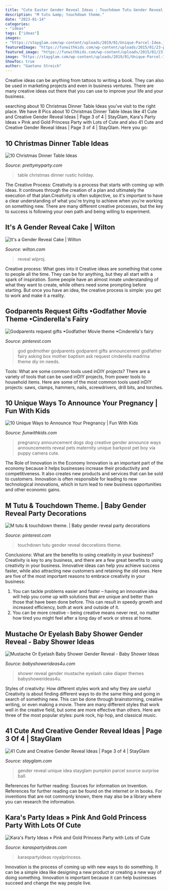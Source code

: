 ```yaml
---
title: "Cute Easter Gender Reveal Ideas : Touchdown Tutu Gender Reveal Decorations Theme"
description: "M tutu &amp; touchdown theme."
date: "2023-01-14"
categories:
- "ideas"
tags: ["ideas"]
images:
- "https://stayglam.com/wp-content/uploads/2019/01/Unique-Parcel-Idea.jpg"
featuredImage: "https://funwithkids.com/wp-content/uploads/2015/01/23-pregnancy-gender.jpg"
featured_image: "https://funwithkids.com/wp-content/uploads/2015/01/23-pregnancy-gender.jpg"
image: "https://stayglam.com/wp-content/uploads/2019/01/Unique-Parcel-Idea.jpg"
ShowToc: true
author: "Gaetano Streich"
---
```



Creative ideas can be anything from tattoos to writing a book. They can also be used in marketing projects and even in business ventures. There are many creative ideas out there that you can use to improve your life and your business.

	

		
searching about 10 Christmas Dinner Table Ideas you've visit to the right place. We have 8 Pics about 10 Christmas Dinner Table Ideas like 41 Cute and Creative Gender Reveal Ideas | Page 3 of 4 | StayGlam, Kara&#039;s Party Ideas » Pink and Gold Princess Party with Lots of Cute and also 41 Cute and Creative Gender Reveal Ideas | Page 3 of 4 | StayGlam. Here you go:
		
    
## 10 Christmas Dinner Table Ideas

<img loading=lazy src="http://www.prettymyparty.com/wp-content/uploads/2014/11/rustic-holiday-table.jpg" onerror="this.onerror=null;this.src='https://tse4.mm.bing.net/th?id=OIP.XeBN0ijR-wYViSa3eiliKgHaLH&amp;pid=15.1';" alt="10 Christmas Dinner Table Ideas">

_Source: prettymyparty.com_

>table christmas dinner rustic holiday. 

	

The Creative Process:
Creativity is a process that starts with coming up with ideas. It continues through the creation of a plan and ultimately the execution of that plan.Creativity is often subjective, so it's important to have a clear understanding of what you're trying to achieve when you're working on something new. There are many different creative processes, but the key to success is following your own path and being willing to experiment.

    
## It&#039;s A Gender Reveal Cake | Wilton

<img loading=lazy src="https://www.wilton.com/dw/image/v2/AAWA_PRD/on/demandware.static/-/Sites-wilton-project-master/default/dw75c36138/images/project/WLPROJ-9253/GeReCaHa_45527-3.jpg?sw=1440&amp;sh=750&amp;sm=fit" onerror="this.onerror=null;this.src='https://tse2.mm.bing.net/th?id=OIP.6EpZ9DNa3M5X1o_NYpy-5gHaHa&amp;pid=15.1';" alt="It&#039;s a Gender Reveal Cake | Wilton">

_Source: wilton.com_

>reveal wlproj. 

	

Creative process: What goes into it
Creative ideas are something that come to people all the time. They can be for anything, but they all start with a spark of inspiration. Some people have an almost innate understanding of what they want to create, while others need some prompting before starting. But once you have an idea, the creative process is simple: you get to work and make it a reality.

    
## Godparents Request Gifts •Godfather Movie Theme •Cinderella&#039;s Fairy

<img loading=lazy src="https://i.pinimg.com/736x/20/3b/89/203b89c672b54a952bd72084749cd04c.jpg" onerror="this.onerror=null;this.src='https://tse4.mm.bing.net/th?id=OIP.BGIt55tc9-tbzAFNV2ZiSQHaJ3&amp;pid=15.1';" alt="Godparents request gifts •Godfather Movie theme •Cinderella&#039;s fairy">

_Source: pinterest.com_

>god godmother godparents godparent gifts announcement godfather fairy asking box mother baptism ask request cinderella madrina theme diy im needs. 

	

Tools: What are some common tools used inDIY projects?
There are a variety of tools that can be used inDIY projects, from power tools to household items. Here are some of the most common tools used inDIY projects: saws, clamps, hammers, nails, screwdrivers, drill bits, and torches.

    
## 10 Unique Ways To Announce Your Pregnancy | Fun With Kids

<img loading=lazy src="https://funwithkids.com/wp-content/uploads/2015/01/23-pregnancy-gender.jpg" onerror="this.onerror=null;this.src='https://tse2.mm.bing.net/th?id=OIP.jLfedDBbsPw246KGVbxZ9gHaE7&amp;pid=15.1';" alt="10 Unique Ways to Announce Your Pregnancy | Fun With Kids">

_Source: funwithkids.com_

>pregnancy announcement dogs dog creative gender announce ways announcements reveal pets maternity unique barkpost pet boy via puppy camera cute. 

	

The Role of Innovation in the Economy
Innovation is an important part of the economy because it helps businesses increase their productivity and competitiveness. It also creates new products and services that can be sold to customers. Innovation is often responsible for leading to new technological innovations, which in turn lead to new business opportunities and other economic gains.

    
## M Tutu &amp; Touchdown Theme. | Baby Gender Reveal Party Decorations

<img loading=lazy src="https://i.pinimg.com/originals/14/f3/21/14f3216933be67c0332ec93823e9a602.jpg" onerror="this.onerror=null;this.src='https://tse3.mm.bing.net/th?id=OIP.3D0JbCIr5Ipq0P6QbWQk1wHaJ4&amp;pid=15.1';" alt="M tutu &amp; touchdown theme. | Baby gender reveal party decorations">

_Source: pinterest.com_

>touchdown tutu gender reveal decorations theme. 

	

Conclusions: What are the benefits to using creativity in your business?
Creativity is key to any business, and there are a few great benefits to using creativity in your business. Innovative ideas can help you achieve success faster, while also attracting new customers and retaining the old ones. Here are five of the most important reasons to embrace creativity in your business: 

1. You can tackle problems easier and faster – having an innovative idea will help you come up with solutions that are unique and better than those that have been done before. This can result in speedy growth and increased efficiency, both at work and outside of it. 
2. You can be more creative – being creative means never rest, no matter how tired you might feel after a long day of work or stress at home.

    
## Mustache Or Eyelash Baby Shower Gender Reveal - Baby Shower Ideas

<img loading=lazy src="https://babyshowerideas4u.com/wp-content/uploads/2017/09/Mustache-Or-Eyelash-Baby-Shower-Gender-Reveal-Diaper-Cake-600x906.jpg" onerror="this.onerror=null;this.src='https://tse1.mm.bing.net/th?id=OIP.geCe-eog-_arBW3JZApwDAHaLL&amp;pid=15.1';" alt="Mustache Or Eyelash Baby Shower Gender Reveal - Baby Shower Ideas">

_Source: babyshowerideas4u.com_

>shower reveal gender mustache eyelash cake diaper themes babyshowerideas4u. 

	

Styles of creativity: How different styles work and why they are useful
Creativity is about finding different ways to do the same thing and going in search of something new. This can be done through brainstorming, creative writing, or even making a movie. There are many different styles that work well in the creative field, but some are more effective than others. Here are three of the most popular styles: punk rock, hip hop, and classical music.

    
## 41 Cute And Creative Gender Reveal Ideas | Page 3 Of 4 | StayGlam

<img loading=lazy src="https://stayglam.com/wp-content/uploads/2019/01/Unique-Parcel-Idea.jpg" onerror="this.onerror=null;this.src='https://tse2.mm.bing.net/th?id=OIP.PSQWsJSFWiUltmqDMt8c-wHaHa&amp;pid=15.1';" alt="41 Cute and Creative Gender Reveal Ideas | Page 3 of 4 | StayGlam">

_Source: stayglam.com_

>gender reveal unique idea stayglam pumpkin parcel source surprise ball. 

	

References for further reading: Sources for information on Invention.
References for further reading can be found on the internet or in books. For inventions that are not commonly known, there may also be a library where you can research the information.

    
## Kara&#039;s Party Ideas » Pink And Gold Princess Party With Lots Of Cute

<img loading=lazy src="https://karaspartyideas.com/wp-content/uploads/2013/09/pink-28.jpg" onerror="this.onerror=null;this.src='https://tse2.mm.bing.net/th?id=OIP.C5JnnPK1UYWdsveDpmOLPQHaLH&amp;pid=15.1';" alt="Kara&#039;s Party Ideas » Pink and Gold Princess Party with Lots of Cute">

_Source: karaspartyideas.com_

>karaspartyideas royalprincess. 

	

Innovation is the process of coming up with new ways to do something. It can be a simple idea like designing a new product or creating a new way of doing something. Innovation is important because it can help businesses succeed and change the way people live.

